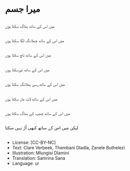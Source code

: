 # میرا جسم

##
میں اس کے ساتھ بھاگ سکتا ہوں

##
میں اس کے ساتھ چھلانگ لگا سکتا ہوں

##
میں اس کے ساتھ ناچ سکتا ہوں

##
میں اس کے ساتھ تیرسکتا ہوں

##
میں اس کے ساتھ رسی پھلانگ سکتا ہوں

##
میں اس کے ساتھ لات مار سکتا ہوں

##
میں اس کے ساتھ چھپ کے بھاگ سکتا ہوں

##
لیکن میں اس کے ساتھ کبھی اُڑ نہیں سکتا

##
* License: [CC-BY-NC]
* Text: Clare Verbeek, Thembani Dladla, Zanele Buthelezi
* Illustration: Mlungisi Dlamini
* Translation: Samrina Sana
* Language: ur
